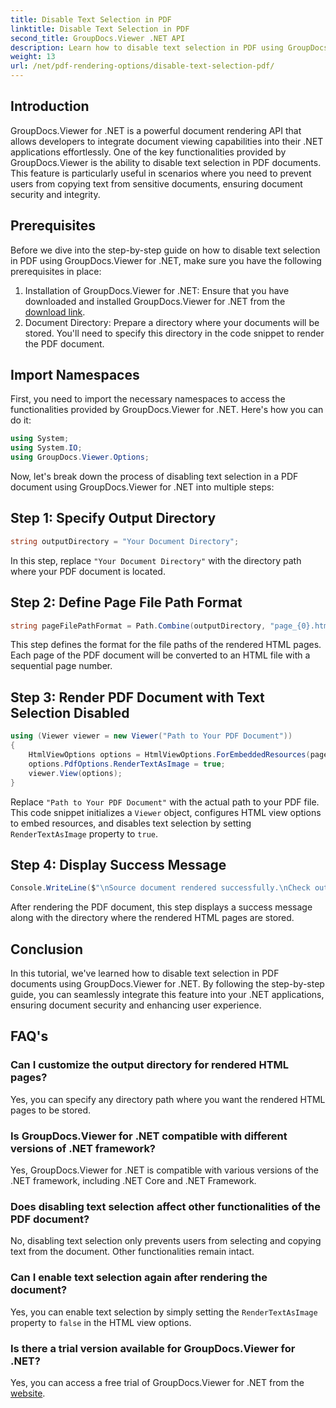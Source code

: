 ```yaml
---
title: Disable Text Selection in PDF
linktitle: Disable Text Selection in PDF
second_title: GroupDocs.Viewer .NET API
description: Learn how to disable text selection in PDF using GroupDocs.Viewer for .NET. Follow our step-by-step guide for seamless integration.
weight: 13
url: /net/pdf-rendering-options/disable-text-selection-pdf/
---
```

## Introduction
GroupDocs.Viewer for .NET is a powerful document rendering API that allows developers to integrate document viewing capabilities into their .NET applications effortlessly. One of the key functionalities provided by GroupDocs.Viewer is the ability to disable text selection in PDF documents. This feature is particularly useful in scenarios where you need to prevent users from copying text from sensitive documents, ensuring document security and integrity.
## Prerequisites
Before we dive into the step-by-step guide on how to disable text selection in PDF using GroupDocs.Viewer for .NET, make sure you have the following prerequisites in place:
1. Installation of GroupDocs.Viewer for .NET: Ensure that you have downloaded and installed GroupDocs.Viewer for .NET from the [download link](https://releases.groupdocs.com/viewer/net/).
2. Document Directory: Prepare a directory where your documents will be stored. You'll need to specify this directory in the code snippet to render the PDF document.

## Import Namespaces
First, you need to import the necessary namespaces to access the functionalities provided by GroupDocs.Viewer for .NET. Here's how you can do it:

```csharp
using System;
using System.IO;
using GroupDocs.Viewer.Options;
```

Now, let's break down the process of disabling text selection in a PDF document using GroupDocs.Viewer for .NET into multiple steps:
## Step 1: Specify Output Directory
```csharp
string outputDirectory = "Your Document Directory";
```
In this step, replace `"Your Document Directory"` with the directory path where your PDF document is located.
## Step 2: Define Page File Path Format
```csharp
string pageFilePathFormat = Path.Combine(outputDirectory, "page_{0}.html");
```
This step defines the format for the file paths of the rendered HTML pages. Each page of the PDF document will be converted to an HTML file with a sequential page number.
## Step 3: Render PDF Document with Text Selection Disabled
```csharp
using (Viewer viewer = new Viewer("Path to Your PDF Document"))
{
    HtmlViewOptions options = HtmlViewOptions.ForEmbeddedResources(pageFilePathFormat);
    options.PdfOptions.RenderTextAsImage = true;
    viewer.View(options);
}
```
Replace `"Path to Your PDF Document"` with the actual path to your PDF file. This code snippet initializes a `Viewer` object, configures HTML view options to embed resources, and disables text selection by setting `RenderTextAsImage` property to `true`.
## Step 4: Display Success Message
```csharp
Console.WriteLine($"\nSource document rendered successfully.\nCheck output in {outputDirectory}.");
```
After rendering the PDF document, this step displays a success message along with the directory where the rendered HTML pages are stored.

## Conclusion
In this tutorial, we've learned how to disable text selection in PDF documents using GroupDocs.Viewer for .NET. By following the step-by-step guide, you can seamlessly integrate this feature into your .NET applications, ensuring document security and enhancing user experience.
## FAQ's
### Can I customize the output directory for rendered HTML pages?
Yes, you can specify any directory path where you want the rendered HTML pages to be stored.
### Is GroupDocs.Viewer for .NET compatible with different versions of .NET framework?
Yes, GroupDocs.Viewer for .NET is compatible with various versions of the .NET framework, including .NET Core and .NET Framework.
### Does disabling text selection affect other functionalities of the PDF document?
No, disabling text selection only prevents users from selecting and copying text from the document. Other functionalities remain intact.
### Can I enable text selection again after rendering the document?
Yes, you can enable text selection by simply setting the `RenderTextAsImage` property to `false` in the HTML view options.
### Is there a trial version available for GroupDocs.Viewer for .NET?
Yes, you can access a free trial of GroupDocs.Viewer for .NET from the [website](https://releases.groupdocs.com/).
